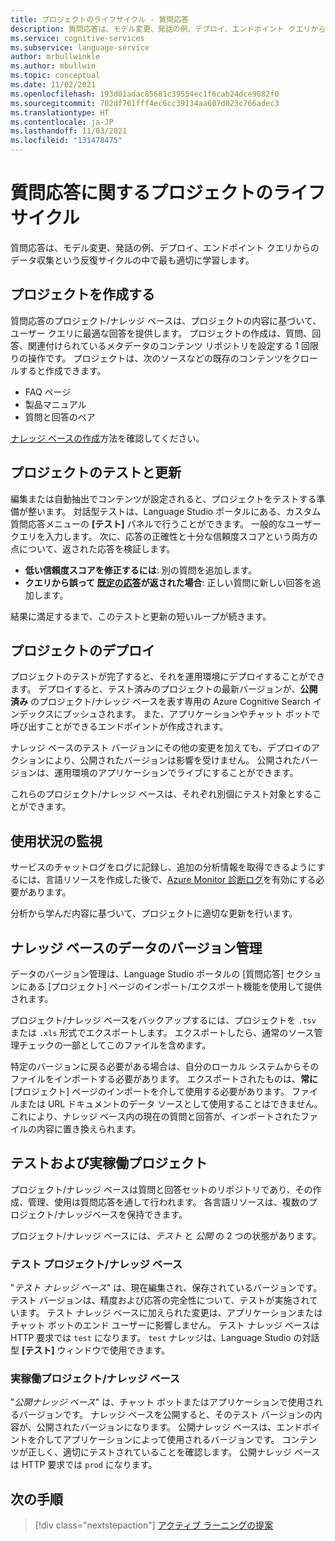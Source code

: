 ```yaml
---
title: プロジェクトのライフサイクル - 質問応答
description: 質問応答は、モデル変更、発話の例、デプロイ、エンドポイント クエリからのデータ収集という反復サイクルの中で最も適切に学習します。
ms.service: cognitive-services
ms.subservice: language-service
author: mrbullwinkle
ms.author: mbullwin
ms.topic: conceptual
ms.date: 11/02/2021
ms.openlocfilehash: 193d01adac85681c39554ec1f6cab24dce9082f0
ms.sourcegitcommit: 702df701fff4ec6cc39134aa607d023c766adec3
ms.translationtype: HT
ms.contentlocale: ja-JP
ms.lasthandoff: 11/03/2021
ms.locfileid: "131478475"
---
```

# <a name="question-answering-project-lifecycle"></a>質問応答に関するプロジェクトのライフサイクル

質問応答は、モデル変更、発話の例、デプロイ、エンドポイント クエリからのデータ収集という反復サイクルの中で最も適切に学習します。

## <a name="creating-a-project"></a>プロジェクトを作成する

質問応答のプロジェクト/ナレッジ ベースは、プロジェクトの内容に基づいて、ユーザー クエリに最適な回答を提供します。 プロジェクトの作成は、質問、回答、関連付けられているメタデータのコンテンツ リポジトリを設定する 1 回限りの操作です。 プロジェクトは、次のソースなどの既存のコンテンツをクロールすると作成できます。

- FAQ ページ
- 製品マニュアル
- 質問と回答のペア

[ナレッジ ベースの作成](../how-to/create-test-deploy.md)方法を確認してください。

## <a name="testing-and-updating-your-project"></a>プロジェクトのテストと更新

編集または自動抽出でコンテンツが設定されると、プロジェクトをテストする準備が整います。 対話型テストは、Language Studio ポータルにある、カスタム質問応答メニューの **[テスト]** パネルで行うことができます。 一般的なユーザー クエリを入力します。 次に、応答の正確性と十分な信頼度スコアという両方の点について、返された応答を検証します。

* **低い信頼度スコアを修正するには**: 別の質問を追加します。
* **クエリから誤って [既定の応答](../How-to/change-default-answer.md)が返された場合**: 正しい質問に新しい回答を追加します。

結果に満足するまで、このテストと更新の短いループが続きます。

## <a name="deploy-your-project"></a>プロジェクトのデプロイ

プロジェクトのテストが完了すると、それを運用環境にデプロイすることができます。 デプロイすると、テスト済みのプロジェクトの最新バージョンが、**公開済み** のプロジェクト/ナレッジ ベースを表す専用の Azure Cognitive Search インデックスにプッシュされます。 また、アプリケーションやチャット ボットで呼び出すことができるエンドポイントが作成されます。

ナレッジ ベースのテスト バージョンにその他の変更を加えても、デプロイのアクションにより、公開されたバージョンは影響を受けません。 公開されたバージョンは、運用環境のアプリケーションでライブにすることができます。

これらのプロジェクト/ナレッジ ベースは、それぞれ別個にテスト対象とすることができます。

## <a name="monitor-usage"></a>使用状況の監視

サービスのチャットログをログに記録し、追加の分析情報を取得できるようにするには、言語リソースを作成した後で、[Azure Monitor 診断ログ](../how-to/analytics.md)を有効にする必要があります。

分析から学んだ内容に基づいて、プロジェクトに適切な更新を行います。

## <a name="version-control-for-data-in-your-knowledge-base"></a>ナレッジ ベースのデータのバージョン管理

データのバージョン管理は、Language Studio ポータルの [質問応答] セクションにある [プロジェクト] ページのインポート/エクスポート機能を使用して提供されます。

プロジェクト/ナレッジ ベースをバックアップするには、プロジェクトを `.tsv` または `.xls` 形式でエクスポートします。 エクスポートしたら、通常のソース管理チェックの一部としてこのファイルを含めます。

特定のバージョンに戻る必要がある場合は、自分のローカル システムからそのファイルをインポートする必要があります。 エクスポートされたものは、**常に** [プロジェクト] ページのインポートを介して使用する必要があります。 ファイルまたは URL ドキュメントのデータ ソースとして使用することはできません。 これにより、ナレッジ ベース内の現在の質問と回答が、インポートされたファイルの内容に置き換えられます。

## <a name="test-and-production-project"></a>テストおよび実稼働プロジェクト

プロジェクト/ナレッジ ベースは質問と回答セットのリポジトリであり、その作成、管理、使用は質問応答を通して行われます。 各言語リソースは、複数のプロジェクト/ナレッジベースを保持できます。

プロジェクト/ナレッジ ベースには、*テスト* と *公開* の 2 つの状態があります。

### <a name="test-projectknowledge-base"></a>テスト プロジェクト/ナレッジ ベース

"*テスト ナレッジ ベース*" は、現在編集され、保存されているバージョンです。 テスト バージョンは、精度および応答の完全性について、テストが実施されています。 テスト ナレッジ ベースに加えられた変更は、アプリケーションまたはチャット ボットのエンド ユーザーに影響しません。 テスト ナレッジ ベースは HTTP 要求では `test` になります。 `test` ナレッジは、Language Studio の対話型 **[テスト]** ウィンドウで使用できます。

### <a name="production-projectknowledge-base"></a>実稼働プロジェクト/ナレッジ ベース

"*公開ナレッジ ベース*" は、チャット ボットまたはアプリケーションで使用されるバージョンです。 ナレッジ ベースを公開すると、そのテスト バージョンの内容が、公開されたバージョンになります。 公開ナレッジ ベースは、エンドポイントを介してアプリケーションによって使用されるバージョンです。 コンテンツが正しく、適切にテストされていることを確認します。 公開ナレッジ ベースは HTTP 要求では `prod` になります。

## <a name="next-steps"></a>次の手順

> [!div class="nextstepaction"]
> [アクティブ ラーニングの提案](../tutorials/active-learning.md)